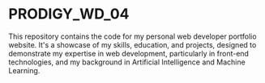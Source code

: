 # PRODIGY_WD_04
This repository contains the code for my personal web developer portfolio website. It's a showcase of my skills, education, and projects, designed to demonstrate my expertise in web development, particularly in front-end technologies, and my background in Artificial Intelligence and Machine Learning.

